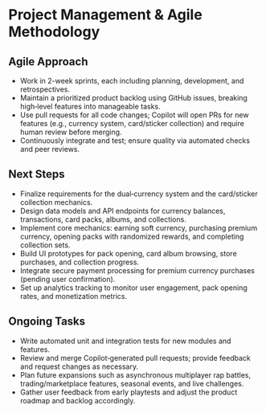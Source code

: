 # Project Management & Agile Methodology  

## Agile Approach  
- Work in 2-week sprints, each including planning, development, and retrospectives.  
- Maintain a prioritized product backlog using GitHub issues, breaking high‑level features into manageable tasks.  
- Use pull requests for all code changes; Copilot will open PRs for new features (e.g., currency system, card/sticker collection) and require human review before merging.  
- Continuously integrate and test; ensure quality via automated checks and peer reviews.  

## Next Steps  
- Finalize requirements for the dual‑currency system and the card/sticker collection mechanics.  
- Design data models and API endpoints for currency balances, transactions, card packs, albums, and collections.  
- Implement core mechanics: earning soft currency, purchasing premium currency, opening packs with randomized rewards, and completing collection sets.  
- Build UI prototypes for pack opening, card album browsing, store purchases, and collection progress.  
- Integrate secure payment processing for premium currency purchases (pending user confirmation).  
- Set up analytics tracking to monitor user engagement, pack opening rates, and monetization metrics.  

## Ongoing Tasks  
- Write automated unit and integration tests for new modules and features.  
- Review and merge Copilot‑generated pull requests; provide feedback and request changes as necessary.  
- Plan future expansions such as asynchronous multiplayer rap battles, trading/marketplace features, seasonal events, and live challenges.  
- Gather user feedback from early playtests and adjust the product roadmap and backlog accordingly.

